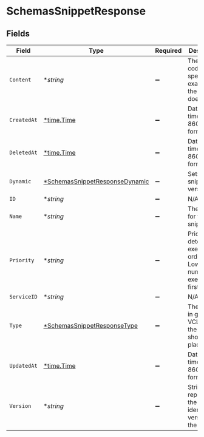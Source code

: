 # SchemasSnippetResponse


## Fields

| Field                                                                                  | Type                                                                                   | Required                                                                               | Description                                                                            | Example                                                                                |
| -------------------------------------------------------------------------------------- | -------------------------------------------------------------------------------------- | -------------------------------------------------------------------------------------- | -------------------------------------------------------------------------------------- | -------------------------------------------------------------------------------------- |
| `Content`                                                                              | **string*                                                                              | :heavy_minus_sign:                                                                     | The VCL code that specifies exactly what the snippet does.                             |                                                                                        |
| `CreatedAt`                                                                            | [*time.Time](https://pkg.go.dev/time#Time)                                             | :heavy_minus_sign:                                                                     | Date and time in ISO 8601 format.                                                      | 2020-04-09T18:14:30Z                                                                   |
| `DeletedAt`                                                                            | [*time.Time](https://pkg.go.dev/time#Time)                                             | :heavy_minus_sign:                                                                     | Date and time in ISO 8601 format.                                                      | 2020-04-09T18:14:30Z                                                                   |
| `Dynamic`                                                                              | [*SchemasSnippetResponseDynamic](../../models/shared/schemassnippetresponsedynamic.md) | :heavy_minus_sign:                                                                     | Sets the snippet version.                                                              |                                                                                        |
| `ID`                                                                                   | **string*                                                                              | :heavy_minus_sign:                                                                     | N/A                                                                                    | 62Yd1WfiCBPENLloXfXmlO                                                                 |
| `Name`                                                                                 | **string*                                                                              | :heavy_minus_sign:                                                                     | The name for the snippet.                                                              | test-snippet                                                                           |
| `Priority`                                                                             | **string*                                                                              | :heavy_minus_sign:                                                                     | Priority determines execution order. Lower numbers execute first.                      | 10                                                                                     |
| `ServiceID`                                                                            | **string*                                                                              | :heavy_minus_sign:                                                                     | N/A                                                                                    | SU1Z0isxPaozGVKXdv0eY                                                                  |
| `Type`                                                                                 | [*SchemasSnippetResponseType](../../models/shared/schemassnippetresponsetype.md)       | :heavy_minus_sign:                                                                     | The location in generated VCL where the snippet should be placed.                      |                                                                                        |
| `UpdatedAt`                                                                            | [*time.Time](https://pkg.go.dev/time#Time)                                             | :heavy_minus_sign:                                                                     | Date and time in ISO 8601 format.                                                      | 2020-04-09T18:14:30Z                                                                   |
| `Version`                                                                              | **string*                                                                              | :heavy_minus_sign:                                                                     | String representing the number identifying a version of the service.                   |                                                                                        |
